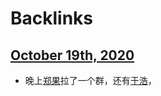 
# Backlinks
## [October 19th, 2020](<October 19th, 2020.md>)
- 晚上[郑果](<郑果.md>)拉了一个群，还有[于浩](<于浩.md>)，

